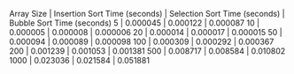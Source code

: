 Array Size | Insertion Sort Time (seconds) | Selection Sort Time (seconds) | Bubble Sort Time (seconds)
         5 | 0.000045 | 0.000122 | 0.000087
        10 | 0.000005 | 0.000008 | 0.000006
        20 | 0.000014 | 0.000017 | 0.000015
        50 | 0.000094 | 0.000089 | 0.000098
       100 | 0.000309 | 0.000292 | 0.000367
       200 | 0.001239 | 0.001053 | 0.001381
       500 | 0.008717 | 0.008584 | 0.010802
      1000 | 0.023036 | 0.021584 | 0.051881
